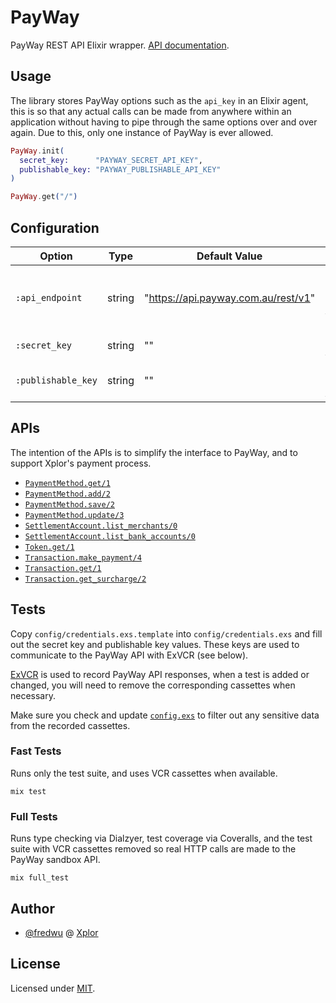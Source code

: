 # PayWay

PayWay REST API Elixir wrapper. [API documentation](https://hexdocs.pm/payway).

## Usage

The library stores PayWay options such as the `api_key` in an Elixir agent,
this is so that any actual calls can be made from anywhere within an
application without having to pipe through the same options over and over
again. Due to this, only one instance of PayWay is ever allowed.

```elixir
PayWay.init(
  secret_key:      "PAYWAY_SECRET_API_KEY",
  publishable_key: "PAYWAY_PUBLISHABLE_API_KEY"
)

PayWay.get("/")
```

## Configuration

| Option             | Type        | Default Value | Description |
|--------------------|-------------|---------------|-------------|
| `:api_endpoint`    | string      | "https://api.payway.com.au/rest/v1" | The base URL of the PayWay API endpoint.
| `:secret_key`      | string      | ""            | The secret API key.
| `:publishable_key` | string      | ""            | The publishable API key.

## APIs

The intention of the APIs is to simplify the interface to PayWay, and to
support Xplor's payment process.

- [`PaymentMethod.get/1`](lib/payway/api/payment_method.ex)
- [`PaymentMethod.add/2`](lib/payway/api/payment_method.ex)
- [`PaymentMethod.save/2`](lib/payway/api/payment_method.ex)
- [`PaymentMethod.update/3`](lib/payway/api/payment_method.ex)
- [`SettlementAccount.list_merchants/0`](lib/payway/api/settlement_account.ex)
- [`SettlementAccount.list_bank_accounts/0`](lib/payway/api/settlement_account.ex)
- [`Token.get/1`](lib/payway/api/token.ex)
- [`Transaction.make_payment/4`](lib/payway/api/transaction.ex)
- [`Transaction.get/1`](lib/payway/api/transaction.ex)
- [`Transaction.get_surcharge/2`](lib/payway/api/transaction.ex)

## Tests

Copy `config/credentials.exs.template` into `config/credentials.exs` and
fill out the secret key and publishable key values. These keys are used to
communicate to the PayWay API with ExVCR (see below).

[ExVCR](https://github.com/parroty/exvcr) is used to record PayWay API
responses, when a test is added or changed, you will need to remove the
corresponding cassettes when necessary.

Make sure you check and update [`config.exs`](config/config.exs) to filter
out any sensitive data from the recorded cassettes.

### Fast Tests

Runs only the test suite, and uses VCR cassettes when available.

```
mix test
```

### Full Tests

Runs type checking via Dialzyer, test coverage via Coveralls, and the test
suite with VCR cassettes removed so real HTTP calls are made to the PayWay
sandbox API.

```
mix full_test
```

## Author

- [@fredwu](https://github.com/fredwu) @ [Xplor](http://ourxplor.com/)

## License

Licensed under [MIT](http://fredwu.mit-license.org/).
